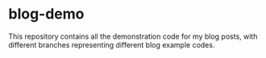 # blog-demo
This repository contains all the demonstration code for my blog posts, with different branches representing different blog example codes.
